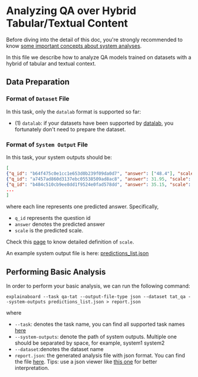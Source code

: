 # Analyzing QA over Hybrid Tabular/Textual Content

Before diving into the detail of this doc, you're strongly recommended to know [some
important concepts about system analyses](concepts_about_system_analysis.md).

In this file we describe how to analyze QA models trained on datasets
with a hybrid of tabular and textual context.

## Data Preparation

### Format of `Dataset` File

In this task, only the `datalab` format is supported so far:

* (1) `datalab`: if your datasets have been supported by [datalab](https://github.com/ExpressAI/DataLab/tree/main/datasets),
    you fortunately don't need to prepare the dataset.

### Format of `System Output` File

In this task, your system outputs should be:

```json
[
{"q_id": "b64f475c0e1cc1e653d0b239f09da0d7", "answer": ["48.4"], "scale": "million"},
{"q_id": "a7457ad860d3137ebc05538509ad8ac8", "answer": 31.95, "scale": "million"},
{"q_id": "b484c510cb9ee8dd1f9524e0fad578dd", "answer": 35.15, "scale": "million"},
...
]
```

where each line represents one predicted answer. Specifically,

* `q_id` represents the question id
* `answer` denotes the predicted answer
* `scale` is the predicted scale.

Check this [page](https://www.datafountain.cn/competitions/573/datasets) to know detailed
definition of `scale`.

An example system output file is here: [predictions_list.json](https://explainaboard.s3.amazonaws.com/system_outputs/qa_table_text_hybrid/predictions_list.json)

## Performing Basic Analysis

In order to perform your basic analysis, we can run the following command:

```shell
explainaboard --task qa-tat --output-file-type json --dataset tat_qa --system-outputs predictions_list.json > report.json
```

where

* `--task`: denotes the task name, you can find all supported task names
  [here](https://github.com/neulab/ExplainaBoard/blob/main/docs/supported_tasks.md)
* `--system-outputs`: denote the path of system outputs. Multiple one should be
  separated by space, for example, system1 system2
* `--dataset`:denotes the dataset name
* `report.json`: the generated analysis file with json format. You can find the file
  [here](https://github.com/ExpressAI/ExplainaBoard/blob/main/data/reports/report.json).
  Tips: use a json viewer like [this one](http://jsonviewer.stack.hu/) for better
  interpretation.
